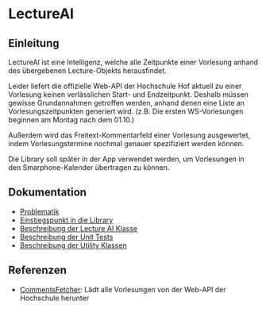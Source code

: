 # LectureAI

## Einleitung

LectureAI ist eine Intelligenz,
welche alle Zeitpunkte einer Vorlesung anhand des übergebenen Lecture-Objekts herausfindet.

Leider liefert die offizielle Web-API der Hochschule Hof aktuell
zu einer Vorlesung keinen verlässlichen Start- und Endzeitpunkt.
Deshalb müssen gewisse Grundannahmen getroffen werden,
anhand denen eine Liste an Vorlesungszeitpunkten generiert wird.
(z.B. Die ersten WS-Vorlesungen beginnen am Montag nach dem 01.10.)

Außerdem wird das Freitext-Kommentarfeld einer Vorlesung ausgewertet,
indem Vorlesungstermine nochmal genauer spezifiziert werden können.

Die Library soll später in der App verwendet werden, um Vorlesungen in den Smarphone-Kalender übertragen zu können.

## Dokumentation

* [Problematik](Docs/Problem.md)
* [Einstiegspunkt in die Library](Docs/EntryPoint.md)
* [Beschreibung der Lecture AI Klasse](Docs/LectureAI.md)
* [Beschreibung der Unit Tests](Docs/Tests.md)
* [Beschreibung der Utility Klassen](Docs/Utils.md)

## Referenzen

* [CommentsFetcher](../CommentsFetcher/README.md): Lädt alle Vorlesungen von der Web-API der Hochschule herunter
